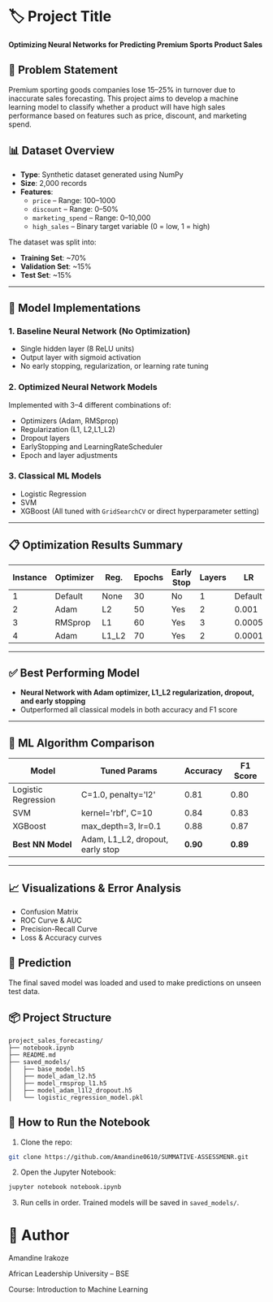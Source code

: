 
# 🏷️ Project Title
**Optimizing Neural Networks for Predicting Premium Sports Product Sales**

## 📌 Problem Statement
Premium sporting goods companies lose 15–25% in turnover due to inaccurate sales forecasting. This project aims to develop a machine learning model to classify whether a product will have high sales performance based on features such as price, discount, and marketing spend.

## 📊 Dataset Overview

- **Type**: Synthetic dataset generated using NumPy
- **Size**: 2,000 records
- **Features**:
  - `price` – Range: 100–1000
  - `discount` – Range: 0–50%
  - `marketing_spend` – Range: 0–10,000
  - `high_sales` – Binary target variable (0 = low, 1 = high)

The dataset was split into:
- **Training Set**: ~70%
- **Validation Set**: ~15%
- **Test Set**: ~15%

---
## 🧠 Model Implementations

### 1. Baseline Neural Network (No Optimization)
- Single hidden layer (8 ReLU units)
- Output layer with sigmoid activation
- No early stopping, regularization, or learning rate tuning

### 2. Optimized Neural Network Models
Implemented with 3–4 different combinations of:
- Optimizers (Adam, RMSprop)
- Regularization (L1, L2,L1_L2)
- Dropout layers
- EarlyStopping and LearningRateScheduler
- Epoch and layer adjustments


### 3. Classical ML Models

- Logistic Regression
- SVM
- XGBoost
(All tuned with `GridSearchCV` or direct hyperparameter setting)

---

## 📋 Optimization Results Summary

| Instance | Optimizer | Reg. | Epochs | Early Stop | Layers | LR | Accuracy | F1 | Precision | Recall |
|----------|-----------|------|--------|------------|--------|----|----------|----|-----------|--------|
| 1        | Default   | None | 30     | No         | 1      | Default | 0.8467 | 0.8357 |0.9000|0.7800 |
| 2        | Adam      | L2   | 50     | Yes        | 2      | 0.001 | 0.8433 | 0.8374 |0.8705| 0.8067 |
| 3        | RMSprop   | L1   | 60     | Yes        | 3      | 0.0005 | 0.8400 | 0.8345 |0.8643| 0.8067|
| 4        | Adam      | L1_L2| 70     | Yes        | 2      | 0.0001 | 0.8400 | 0.8345 |0.8643|0.8067 |

---


## ✅ Best Performing Model

- **Neural Network with Adam optimizer, L1_L2 regularization, dropout, and early stopping**
- Outperformed all classical models in both accuracy and F1 score

---

## 🤖 ML Algorithm Comparison

| Model              | Tuned Params               | Accuracy | F1 Score |
|-------------------|----------------------------|----------|----------|
| Logistic Regression | C=1.0, penalty='l2'        | 0.81     | 0.80     |
| SVM               | kernel='rbf', C=10          | 0.84     | 0.83     |
| XGBoost           | max_depth=3, lr=0.1         | 0.88     | 0.87     |
| **Best NN Model** | Adam, L1_L2, dropout, early stop | **0.90** | **0.89** |

---

## 📈 Visualizations & Error Analysis
- Confusion Matrix
- ROC Curve & AUC
- Precision-Recall Curve
- Loss & Accuracy curves

## 🧪 Prediction
The final saved model was loaded and used to make predictions on unseen test data.

## 📦 Project Structure

```
project_sales_forecasting/
├── notebook.ipynb
├── README.md
├── saved_models/
│   ├── base_model.h5
│   ├── model_adam_l2.h5
│   ├── model_rmsprop_l1.h5
│   ├── model_adam_l1l2_dropout.h5
│   └── logistic_regression_model.pkl
```

## 🧭 How to Run the Notebook

1. Clone the repo:
```bash
git clone https://github.com/Amandine0610/SUMMATIVE-ASSESSMENR.git
```

2. Open the Jupyter Notebook:
```bash
jupyter notebook notebook.ipynb
```

3. Run cells in order. Trained models will be saved in `saved_models/`.

# 👤 Author

Amandine Irakoze

African Leadership University – BSE

Course: Introduction to Machine Learning

